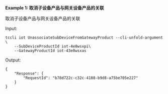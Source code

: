 **Example 1: 取消子设备产品与网关设备产品的关联**

取消子设备产品与网关设备产品的关联

Input: 

```
tccli iot UnassociateSubDeviceFromGatewayProduct --cli-unfold-argument  \
    --SubDeviceProductId iot-4e0wsxpi\
    --GatewayProductId iot-43e0wsxas
```

Output: 
```
{
    "Response": {
        "RequestId": "b78d722c-c32c-4108-b9d8-a75be705e227"
    }
}
```

